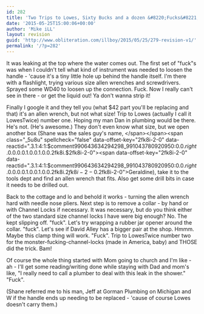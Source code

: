 ```yaml
---
id: 282
title: 'Two Trips to Lowes, Sixty Bucks and a dozen &#8220;Fucks&#8221;'
date: '2015-05-25T15:00:06+00:00'
author: 'Mike iLL'
layout: revision
guid: 'http://www.obliteration.com/illboy/2015/05/25/279-revision-v1/'
permalink: '/?p=282'
---
```


<span data-offset-key="2fk8i-1-0" data-reactid=".3.1:4:1:$comment990643634294298_991043780920950:0.0.$right.0.0.0.0.1.0.0.1.0.0.$2fk8i.1:$2fk8i-1-0"><span data-reactid=".3.1:4:1:$comment990643634294298_991043780920950:0.0.$right.0.0.0.0.1.0.0.1.0.0.$2fk8i.1:$2fk8i-1-0.0">It was leaking at the top where the water comes out. The first set of "fuck"s was when I couldn't tell what kind of instrument was needed to loosen the handle - 'cause it's a tiny little hole up behind the handle itself. I'm there with a flashlight, trying various size allen wrenches and screwdrivers. Sprayed some WD40 to loosen up the connection. Fuck. Now I really can't see in there - or get the liquid out! Ya don't wanna strip it! </span></span>

<span data-offset-key="2fk8i-1-0" data-reactid=".3.1:4:1:$comment990643634294298_991043780920950:0.0.$right.0.0.0.0.1.0.0.1.0.0.$2fk8i.1:$2fk8i-1-0"><span data-reactid=".3.1:4:1:$comment990643634294298_991043780920950:0.0.$right.0.0.0.0.1.0.0.1.0.0.$2fk8i.1:$2fk8i-1-0.0">Finally I google it and they tell you (what $42 part you'll be replacing and that) it's an allen wrench, but not what size! Trip to Lowes (actually I call it LowesTwice) number one. Hoping my man Dan in plumbing would be there. He's not. (He's awesome.) They don't even know what size, but we open another box (Shane was the sales guy's name, </span></span><span class="_5u8u" spellcheck="false" data-offset-key="2fk8i-2-0" data-reactid=".3.1:4:1:$comment990643634294298_991043780920950:0.0.$right.0.0.0.0.1.0.0.1.0.0.$2fk8i.$2fk8i-2-0"><span data-offset-key="2fk8i-2-0" data-reactid=".3.1:4:1:$comment990643634294298_991043780920950:0.0.$right.0.0.0.0.1.0.0.1.0.0.$2fk8i.$2fk8i-2-0.$2fk8i-2-0"><span data-reactid=".3.1:4:1:$comment990643634294298_991043780920950:0.0.$right.0.0.0.0.1.0.0.1.0.0.$2fk8i.$2fk8i-2-0.$2fk8i-2-0.0">Geraldine</span></span></span><span data-offset-key="2fk8i-3-0" data-reactid=".3.1:4:1:$comment990643634294298_991043780920950:0.0.$right.0.0.0.0.1.0.0.1.0.0.$2fk8i.3:$2fk8i-3-0"><span data-reactid=".3.1:4:1:$comment990643634294298_991043780920950:0.0.$right.0.0.0.0.1.0.0.1.0.0.$2fk8i.3:$2fk8i-3-0.0">), take it to the tools dept and find an allen wrench that fits. Also get some drill bits in case it needs to be drilled out. </span></span>

<span data-offset-key="2fk8i-3-0" data-reactid=".3.1:4:1:$comment990643634294298_991043780920950:0.0.$right.0.0.0.0.1.0.0.1.0.0.$2fk8i.3:$2fk8i-3-0"><span data-reactid=".3.1:4:1:$comment990643634294298_991043780920950:0.0.$right.0.0.0.0.1.0.0.1.0.0.$2fk8i.3:$2fk8i-3-0.0">Back to the cottage and lo and behold it works - turning the allen wrench hard with needle nose pliers. Next step is to remove a collar - by hand or with Channel Locks if necessary. It was necessary, but do you think either of the two standard size channel locks I have were big enough? No. The kept slipping off. "fuck". Let's try wrapping a rubber jar opener around the collar. "fuck". Let's see if </span></span><span class="_5u8u" spellcheck="false" data-offset-key="2fk8i-4-0" data-reactid=".3.1:4:1:$comment990643634294298_991043780920950:0.0.$right.0.0.0.0.1.0.0.1.0.0.$2fk8i.$2fk8i-4-0"><span data-offset-key="2fk8i-4-0" data-reactid=".3.1:4:1:$comment990643634294298_991043780920950:0.0.$right.0.0.0.0.1.0.0.1.0.0.$2fk8i.$2fk8i-4-0.$2fk8i-4-0"><span data-reactid=".3.1:4:1:$comment990643634294298_991043780920950:0.0.$right.0.0.0.0.1.0.0.1.0.0.$2fk8i.$2fk8i-4-0.$2fk8i-4-0.0">David Alley</span></span></span><span data-offset-key="2fk8i-5-0" data-reactid=".3.1:4:1:$comment990643634294298_991043780920950:0.0.$right.0.0.0.0.1.0.0.1.0.0.$2fk8i.5:$2fk8i-5-0"><span data-reactid=".3.1:4:1:$comment990643634294298_991043780920950:0.0.$right.0.0.0.0.1.0.0.1.0.0.$2fk8i.5:$2fk8i-5-0.0"> has a bigger pair at the shop. Hmmm. Maybe this clamp thing will work. "Fuck". Trip to LowesTwice number two for the monster-fucking-channel-locks (made in America, baby) and THOSE did the trick. Bam! </span></span>

<span data-offset-key="2fk8i-5-0" data-reactid=".3.1:4:1:$comment990643634294298_991043780920950:0.0.$right.0.0.0.0.1.0.0.1.0.0.$2fk8i.5:$2fk8i-5-0"><span data-reactid=".3.1:4:1:$comment990643634294298_991043780920950:0.0.$right.0.0.0.0.1.0.0.1.0.0.$2fk8i.5:$2fk8i-5-0.0">Of course the whole thing started with Mom going to church and I'm like - ah - I'll get some reading/writing done while staying with Dad and mom's like, "I really need to call a plumber to deal with this leak in the shower." "Fuck".
</span></span>

(Shane referred me to his man, Jeff at Gorman Plumbing on Michigan and W if the handle ends up needing to be replaced - 'cause of course Lowes doesn't carry them.)